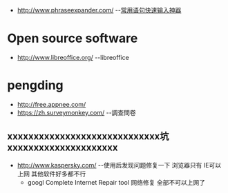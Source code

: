 
* http://www.phraseexpander.com/ --[常用语句快速输入神器](http://www.safecn.net/phraseexpander-help.html)

# Open source software

* http://www.libreoffice.org/ --libreoffice

# pengding

* http://free.appnee.com/
* https://zh.surveymonkey.com/ --調查問卷


## xxxxxxxxxxxxxxxxxxxxxxxxxxxxx坑xxxxxxxxxxxxxxxxxxxxx

* http://www.kaspersky.com/ --使用后发现问题修复一下  浏览器只有 IE可以上网  其他软件好多都不行 
  * googl Complete Internet Repair  tool  网络修复 全部不可以上网了

